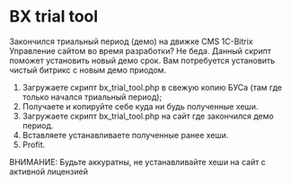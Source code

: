 # BX trial tool

Закончился триальный период (демо) на движке CMS 1C-Bitrix Управление сайтом во время разработки? Не беда. Данный скрипт поможет установить новый демо срок. Вам потребуется установить чистый битрикс с новым демо приодом.

1. Загружаете скрипт bx_trial_tool.php в свежую копию БУСа (там где только начался триальный период);
2. Получаете и копируйте себе куда ни будь полученные хеши.
3. Загружаете скрипт bx_trial_tool.php на сайт где закончился демо период.
4. Вставляете устанавливаете полученные ранее хеши.
5. Profit.

ВНИМАНИЕ: Будьте аккуратны, не устанавливайте хеши на сайт с активной лицензией
